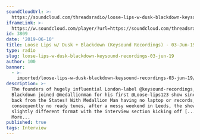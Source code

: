 ```yaml
---
soundCloudUrl: >-
  https://soundcloud.com/threadsradio/loose-lips-w-dusk-blackdown-keysound-recordings-03-jun-19
iframeLink: >-
  https://w.soundcloud.com/player/?url=https://soundcloud.com/threadsradio/loose-lips-w-dusk-blackdown-keysound-recordings-03-jun-19&color=00aabb&auto_play=false&hide_related=false&show_comments=true&show_user=true&show_reposts=false
id: 3809
date: '2019-06-10'
title: Loose Lips w/ Dusk + Blackdown (Keysound Recordings) - 03-Jun-19 - Loose Lips
type: radio
slug: loose-lips-w-dusk-blackdown-keysound-recordings-03-jun-19
author: 100
banner:
  - >-
    imported/loose-lips-w-dusk-blackdown-keysound-recordings-03-jun-19/image3809.jpeg
description: >-
  The founders of hugely influential London-label @keysound-recordings, Dusk +
  Blackdown joined @medallionman for his first @Loose-lips123 show since coming
  back from the States! With Medallion Man having no laptop or records, and
  consequently no ready tunes, after a messy weekend in Leeds, the show took a
  slightly different format with the interview section kicking off [...]Read
  More...
published: true
tags: Interview
---
```

